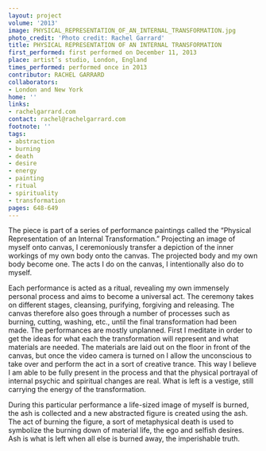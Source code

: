 ```yaml
---
layout: project
volume: '2013'
image: PHYSICAL_REPRESENTATION_OF_AN_INTERNAL_TRANSFORMATION.jpg
photo_credit: 'Photo credit: Rachel Garrard'
title: PHYSICAL REPRESENTATION OF AN INTERNAL TRANSFORMATION
first_performed: first performed on December 11, 2013
place: artist’s studio, London, England
times_performed: performed once in 2013
contributor: RACHEL GARRARD
collaborators:
- London and New York
home: ''
links:
- rachelgarrard.com
contact: rachel@rachelgarrard.com
footnote: ''
tags:
- abstraction
- burning
- death
- desire
- energy
- painting
- ritual
- spirituality
- transformation
pages: 648-649
---
```


The piece is part of a series of performance paintings called the “Physical Representation of an Internal Transformation.” Projecting an image of myself onto canvas, I ceremoniously transfer a depiction of the inner workings of my own body onto the canvas. The projected body and my own body become one. The acts I do on the canvas, I intentionally also do to myself.

Each performance is acted as a ritual, revealing my own immensely personal process and aims to become a universal act. The ceremony takes on different stages, cleansing, purifying, forgiving and releasing. The canvas therefore also goes through a number of processes such as burning, cutting, washing, etc., until the final transformation had been made. The performances are mostly unplanned. First I meditate in order to get the ideas for what each the transformation will represent and what materials are needed. The materials are laid out on the floor in front of the canvas, but once the video camera is turned on I allow the unconscious to take over and perform the act in a sort of creative trance. This way I believe I am able to be fully present in the process and that the physical portrayal of internal psychic and spiritual changes are real. What is left is a vestige, still carrying the energy of the transformation.

During this particular performance a life-sized image of myself is burned, the ash is collected and a new abstracted figure is created using the ash. The act of burning the figure, a sort of metaphysical death is used to symbolize the burning down of material life, the ego and selfish desires. Ash is what is left when all else is burned away, the imperishable truth.
